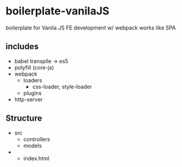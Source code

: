 # boilerplate-vanilaJS

boilerplate for Vanila JS FE development w/ webpack
works like SPA

## includes

-   babel transpile -> es5
-   polyfill (core-js)
-   webpack
    -   loaders
        -   css-loader, style-loader
    -   plugins
-   http-server

## Structure

-   src
    -   controllers
    -   models
-   -   index.html
